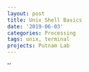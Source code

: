```yaml
---
layout: post
title: Unix Shell Basics
date: '2019-06-03'
categories: Processing
tags: unix, terminal
projects: Putnam Lab
---
```



''



